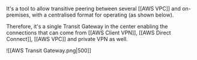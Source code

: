 It's a tool to allow transitive peering between several [[AWS VPC]] and on-premises, with a centralised format for operating (as shown below).

Therefore, it's a single Transit Gateway in the center enabling the connections that can come from [[AWS Client VPN]], [[AWS Direct Connect]], [[AWS VPC]] and private VPN as well.

![[AWS Transit Gateway.png|500]]